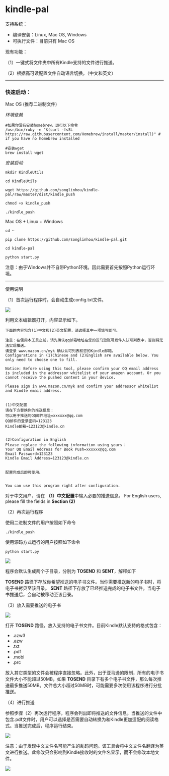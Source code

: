 # kindle-pal


支持系统：
* 编译安装：Linux, Mac OS, Windows
* 可执行文件：目前只有 Mac OS

现有功能：

（1）一键式将文件夹中所有Kindle支持的文件进行推送。

（2）根据高可读配置文件自动语言切换。（中文和英文）

-------

### 快速启动：

Mac OS (推荐二进制文件)

*环境依赖*

```
#如果你没有安装homebrew，运行以下命令
/usr/bin/ruby -e "$(curl -fsSL https://raw.githubusercontent.com/Homebrew/install/master/install)" # if you have no homebrew installed

#安装wget
brew install wget
```

*安装启动*

```
mkdir KindleUtils

cd KindleUtils

wget https://github.com/songlinhou/kindle-pal/raw/master/dist/kindle_push

chmod +x kindle_push

./kindle_push

```

Mac OS + Linux + Windows


```
cd ~

pip clone https://github.com/songlinhou/kindle-pal.git

cd kindle-pal

python start.py

```
注意：由于Windows并不自带Python环境。因此需要首先按照Python运行环境。

-------
使用说明

（1）首次运行程序时，会自动生成config.txt文件。



![](images/step1.png)

利用文本编辑器打开，内容显示如下。


```
下面的内容包含(1)中文和(2)英文配置，请选择其中一项填写即可。

注意：在使用本工具之前，请先确认qq邮箱地址在您的亚马逊账号发件人认可列表中，否则将无法实现推送。
请登录 www.mazon.cn/myk 确认认可列表和您的Kindle邮箱。
Configurations in (1)Chinese and (2)English are available below. You only need to choose one to fill.

Notice: Before using this tool, please confirm your QQ email address is included in the addressor whitelist of your amazon account. Or you cannot receive the pushed content in your device.

Please sign in www.mazon.cn/myk and confirm your addressor whitelist and Kindle email address. 


(1)中文配置
请在下方替换你的推送信息：
可以用于推送的QQ邮件地址=xxxxxx@qq.com
QQ邮件的登录密码=123123
Kindle邮箱=123123@kindle.cn


(2)Configuration in English
Please replace the following information using yours：
Your QQ Email Address for Book Push=xxxxxx@qq.com
Email Password=123123
Kindle Email Address=123123@kindle.cn


配置完成后即可使用。


You can use this program right after configuration.
```
对于中文用户，请在 **（1）中文配置**中输入必要的推送信息。
For English users, please fill the fields in **Section (2)**

（2）再次运行程序

使用二进制文件的用户按照如下命令


```
./kindle_push
```

使用源码方式运行的用户按照如下命令


```
python start.py
```

![](images/step2.png)





程序会默认生成两个子目录，分别为 **TOSEND** 和 **SENT**，解释如下

**TOSEND** 路径下存放你希望推送的电子书文件。当你需要推送新的电子书时，将电子书拷贝至该目录。
**SENT** 路径下存放了已经推送完成的电子书文件。当电子书推送后，会自动被移动至该目录。

（3）放入需要推送的电子书

![](images/step3.png)

打开 **TOSEND** 路径，放入支持的电子书文件。目前Kindle默认支持的格式包含：

* .azw3
* .azw
* .txt
* .pdf
* .mobi
* .prc

放入其它类型的文件会被程序直接忽略。此外，出于亚马逊的限制，所有的电子书文件大小不能超过50MB，如果 **TOSEND** 目录下有多个电子书文件，那么每次推送最多推送50MB。文件总大小超过50MB时，可能需要多次使用该程序进行分批推送。

（4）进行推送

参照步骤（2）再次运行程序，程序会列出即将推送的文件信息。当推送的文件中包含.pdf文件时，用户可以选择是否需要自动转换为和Kindle更加适配的阅读格式。当推送完成后，程序运行结束。

![](images/step5.png)

注意：由于发现中文文件名可能产生的乱码问题。该工具会将中文文件名翻译为英文进行推送。此修改只会影响到Kindle接收时的文件名显示，而不会修改本地文件。

![](images/step6.png)



